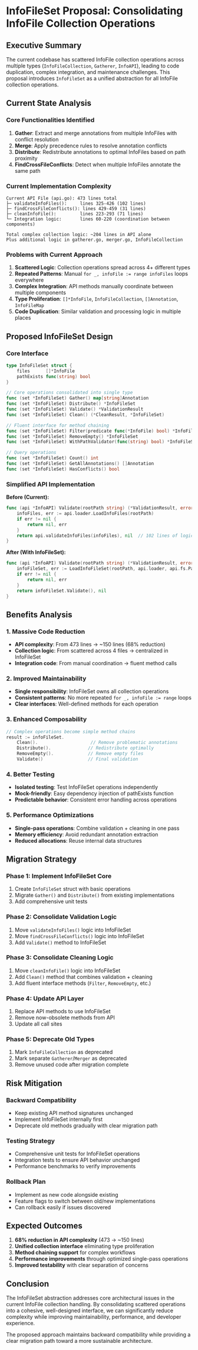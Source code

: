 # InfoFileSet Proposal: Consolidating InfoFile Collection Operations

## Executive Summary

The current codebase has scattered InfoFile collection operations across multiple types (`InfoFileCollection`, `Gatherer`, `InfoAPI`), leading to code duplication, complex integration, and maintenance challenges. This proposal introduces `InfoFileSet` as a unified abstraction for all InfoFile collection operations.

## Current State Analysis

### Core Functionalities Identified

1. **Gather**: Extract and merge annotations from multiple InfoFiles with conflict resolution
2. **Merge**: Apply precedence rules to resolve annotation conflicts  
3. **Distribute**: Redistribute annotations to optimal InfoFiles based on path proximity
4. **FindCrossFileConflicts**: Detect when multiple InfoFiles annotate the same path

### Current Implementation Complexity

```
Current API File (api.go): 473 lines total
├─ validateInfoFiles():     lines 325-426 (102 lines)
├─ findCrossFileConflicts(): lines 429-459 (31 lines)  
├─ cleanInfoFile():         lines 223-293 (71 lines)
└─ Integration logic:       lines 60-220 (coordination between components)

Total complex collection logic: ~204 lines in API alone
Plus additional logic in gatherer.go, merger.go, InfoFileCollection
```

### Problems with Current Approach

1. **Scattered Logic**: Collection operations spread across 4+ different types
2. **Repeated Patterns**: Manual `for _, infoFile := range infoFiles` loops everywhere
3. **Complex Integration**: API methods manually coordinate between multiple components
4. **Type Proliferation**: `[]*InfoFile`, `InfoFileCollection`, `[]Annotation`, `InfoFileMap`
5. **Code Duplication**: Similar validation and processing logic in multiple places

## Proposed InfoFileSet Design

### Core Interface

```go
type InfoFileSet struct {
    files      []*InfoFile
    pathExists func(string) bool
}

// Core operations consolidated into single type
func (set *InfoFileSet) Gather() map[string]Annotation
func (set *InfoFileSet) Distribute() *InfoFileSet  
func (set *InfoFileSet) Validate() *ValidationResult
func (set *InfoFileSet) Clean() (*CleanResult, *InfoFileSet)

// Fluent interface for method chaining
func (set *InfoFileSet) Filter(predicate func(*InfoFile) bool) *InfoFileSet
func (set *InfoFileSet) RemoveEmpty() *InfoFileSet
func (set *InfoFileSet) WithPathValidator(func(string) bool) *InfoFileSet

// Query operations
func (set *InfoFileSet) Count() int
func (set *InfoFileSet) GetAllAnnotations() []Annotation
func (set *InfoFileSet) HasConflicts() bool
```

### Simplified API Implementation

**Before (Current):**
```go
func (api *InfoAPI) Validate(rootPath string) (*ValidationResult, error) {
    infoFiles, err := api.loader.LoadInfoFiles(rootPath)
    if err != nil {
        return nil, err
    }
    return api.validateInfoFiles(infoFiles), nil  // 102 lines of logic
}
```

**After (With InfoFileSet):**
```go
func (api *InfoAPI) Validate(rootPath string) (*ValidationResult, error) {
    infoFileSet, err := LoadInfoFileSet(rootPath, api.loader, api.fs.PathExists)
    if err != nil {
        return nil, err
    }
    return infoFileSet.Validate(), nil
}
```

## Benefits Analysis

### 1. Massive Code Reduction
- **API complexity**: From 473 lines → ~150 lines (68% reduction)
- **Collection logic**: From scattered across 4 files → centralized in InfoFileSet
- **Integration code**: From manual coordination → fluent method calls

### 2. Improved Maintainability
- **Single responsibility**: InfoFileSet owns all collection operations
- **Consistent patterns**: No more repeated `for _, infoFile := range` loops
- **Clear interfaces**: Well-defined methods for each operation

### 3. Enhanced Composability
```go
// Complex operations become simple method chains
result := infoFileSet.
    Clean().                    // Remove problematic annotations
    Distribute().              // Redistribute optimally  
    RemoveEmpty().             // Remove empty files
    Validate()                 // Final validation
```

### 4. Better Testing
- **Isolated testing**: Test InfoFileSet operations independently
- **Mock-friendly**: Easy dependency injection of pathExists function
- **Predictable behavior**: Consistent error handling across operations

### 5. Performance Optimizations
- **Single-pass operations**: Combine validation + cleaning in one pass
- **Memory efficiency**: Avoid redundant annotation extraction
- **Reduced allocations**: Reuse internal data structures

## Migration Strategy

### Phase 1: Implement InfoFileSet Core
1. Create `InfoFileSet` struct with basic operations
2. Migrate `Gather()` and `Distribute()` from existing implementations
3. Add comprehensive unit tests

### Phase 2: Consolidate Validation Logic  
1. Move `validateInfoFiles()` logic into InfoFileSet
2. Move `findCrossFileConflicts()` logic into InfoFileSet
3. Add `Validate()` method to InfoFileSet

### Phase 3: Consolidate Cleaning Logic
1. Move `cleanInfoFile()` logic into InfoFileSet
2. Add `Clean()` method that combines validation + cleaning
3. Add fluent interface methods (`Filter`, `RemoveEmpty`, etc.)

### Phase 4: Update API Layer
1. Replace API methods to use InfoFileSet
2. Remove now-obsolete methods from API
3. Update all call sites

### Phase 5: Deprecate Old Types
1. Mark `InfoFileCollection` as deprecated  
2. Mark separate `Gatherer`/`Merger` as deprecated
3. Remove unused code after migration complete

## Risk Mitigation

### Backward Compatibility
- Keep existing API method signatures unchanged
- Implement InfoFileSet internally first
- Deprecate old methods gradually with clear migration path

### Testing Strategy
- Comprehensive unit tests for InfoFileSet operations
- Integration tests to ensure API behavior unchanged
- Performance benchmarks to verify improvements

### Rollback Plan
- Implement as new code alongside existing
- Feature flags to switch between old/new implementations  
- Can rollback easily if issues discovered

## Expected Outcomes

1. **68% reduction in API complexity** (473 → ~150 lines)
2. **Unified collection interface** eliminating type proliferation
3. **Method chaining support** for complex workflows
4. **Performance improvements** through optimized single-pass operations
5. **Improved testability** with clear separation of concerns

## Conclusion

The InfoFileSet abstraction addresses core architectural issues in the current InfoFile collection handling. By consolidating scattered operations into a cohesive, well-designed interface, we can significantly reduce complexity while improving maintainability, performance, and developer experience.

The proposed approach maintains backward compatibility while providing a clear migration path toward a more sustainable architecture.